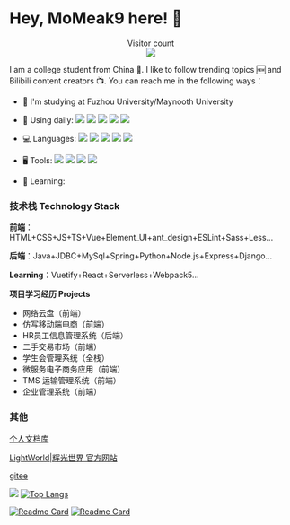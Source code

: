 # Hey, MoMeak9 here! 🎃

<p align="center"> 
  Visitor count<br>
  <img src="https://profile-counter.glitch.me/MoMeak9/count.svg" />
</p>

I am a college student from China 🏫. I like to follow trending topics 🆕 and Bilibili content creators 📺. You can reach me in the following ways：

- 🏫 I'm studying at Fuzhou University/Maynooth University

- 🤺 Using daily:
  ![](https://img.shields.io/badge/OS-Arch%20Linux-33aadd?style=flat-square&logo=arch-linux&logoColor=ffffff)
  ![](https://img.shields.io/badge/Windows-0078D6?style=flat-square&logo=windows&logoColor=ffffff)
  ![](https://img.shields.io/badge/IntelliJ-IDEA-000000?style=flat-square&logo=IntelliJ-IDEA&logoColor=ffffff)
  ![](https://img.shields.io/badge/WebStorm-001010?style=flat-square&logo=WebStorm&logoColor=ffffff)
  ![](https://img.shields.io/badge/Eclipse-IDE-2C2255?style=flat-square&logo=Eclipse-IDE&logoColor=ffffff)
  
- 💻 Languages:
  ![](https://img.shields.io/badge/JavaScript-F7DF1E?style=flat-square&logo=JavaScript&logoColor=ffffff)
  ![](https://img.shields.io/badge/Java-007396?style=flat-square&logo=Java&logoColor=ffffff)
  ![](https://img.shields.io/badge/HTML5-E34F26?style=flat-square&logo=HTML5&logoColor=ffffff)
  ![](https://img.shields.io/badge/CSS3-1572B6?style=flat-square&logo=CSS3&logoColor=ffffff)
  ![](https://img.shields.io/badge/SCSS-CC6699?style=flat-square&logo=SASS&logoColor=ffffff)
  
- 🖥️ Tools:
  ![](https://img.shields.io/badge/Node.js-339933?style=flat-square&logo=Node.js&logoColor=ffffff)
  ![](https://img.shields.io/badge/Vue.js-4FC08D?style=flat-square&logo=Vue.js&logoColor=ffffff)
  ![](https://img.shields.io/badge/Webpack-8DD6F9?style=flat-square&logo=Webpack&logoColor=ffffff)
  ![](https://img.shields.io/badge/ESLint-4B32C3?style=flat-square&logo=ESLint&logoColor=ffffff)
  
- 🍳 Learning:

### 技术栈 Technology Stack

**前端**：HTML+CSS+JS+TS+Vue+Element_UI+ant_design+ESLint+Sass+Less...

**后端**：Java+JDBC+MySql+Spring+Python+Node.js+Express+Django...

**Learning**：Vuetify+React+Serverless+Webpack5...

**项目学习经历 Projects**

- 网络云盘（前端）
- 仿写移动端电商（前端）
- HR员工信息管理系统（后端）
- 二手交易市场（前端）
- 学生会管理系统（全栈）
- 微服务电子商务应用（前端）
- TMS 运输管理系统（前端）
- 企业管理系统（前端）

### 其他
[个人文档库](https://doc.yihuiblog.top/)

[LightWorld|辉光世界 官方网站](http://mc.syhwdsj.xyz/)

[gitee](https://gitee.com/shiyifei332)

![](https://github-readme-stats.vercel.app/api?username=MoMeak9&show_icons=true&hide=issues)
[![Top Langs](https://github-readme-stats.vercel.app/api/top-langs/?username=MoMeak9&layout=compact)](https://github.com/anuraghazra/github-readme-stats)

[![Readme Card](https://github-readme-stats.vercel.app/api/pin/?username=MoMeak9&repo=MyDocs)](https://github.com/anuraghazra/github-readme-stats)
[![Readme Card](https://github-readme-stats.vercel.app/api/pin/?username=MoMeak9&repo=MC-official-website)](https://github.com/anuraghazra/github-readme-stats)
